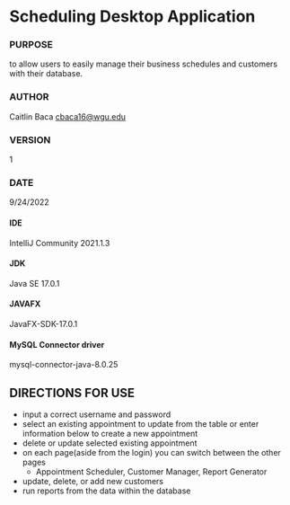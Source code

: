 # **Scheduling Desktop Application**

### PURPOSE
to allow users to easily manage their business schedules and customers with their database.

### AUTHOR
Caitlin Baca
cbaca16@wgu.edu

### VERSION 
1

### DATE
9/24/2022

#### IDE
IntelliJ Community 2021.1.3
#### JDK
Java SE 17.0.1
#### JAVAFX
JavaFX-SDK-17.0.1
#### MySQL Connector driver
mysql-connector-java-8.0.25

## DIRECTIONS FOR USE
- input a correct username and password
- select an existing appointment to update from the table or enter information below to create a new appointment
- delete or update selected existing appointment
- on each page(aside from the login) you can switch between the other pages
  - Appointment Scheduler, Customer Manager, Report Generator
- update, delete, or add new customers
- run reports from the data within the database


